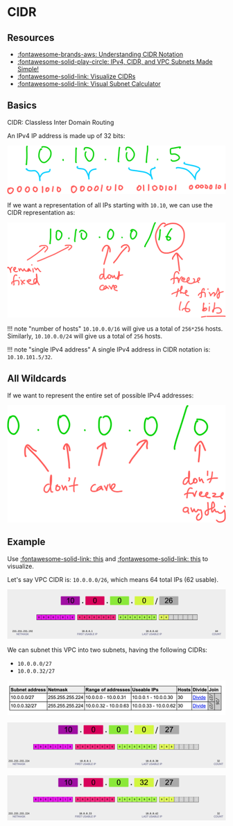 CIDR
===

Resources
---

- [:fontawesome-brands-aws: Understanding CIDR Notation][1]
- [:fontawesome-solid-play-circle: IPv4, CIDR, and VPC Subnets Made Simple!][2]
- [:fontawesome-solid-link: Visualize CIDRs][3]
- [:fontawesome-solid-link: Visual Subnet Calculator][4]

<!-- Links -->
[1]: https://www.aws.training/Details/Video?id=16480
[2]: https://www.youtube.com/watch?v=z07HTSzzp3o&t=745s
[3]: https://cidr.xyz/
[4]: https://www.davidc.net/sites/default/subnets/subnets.html

Basics
---

CIDR: Classless Inter Domain Routing

An IPv4 IP address is made up of 32 bits:

![ip-address-32-bits](assets/ip-address-32-bits.png)

If we want a representation of all IPs starting with `10.10`, we can use the
CIDR representation as:

![cidr](assets/cidr.png)

!!! note "number of hosts"
    `10.10.0.0/16` will give us a total of `256*256` hosts. Similarly,
    `10.10.0.0/24` will give us a total of `256` hosts.

!!! note "single IPv4 address"
    A single IPv4 address in CIDR notation is: `10.10.101.5/32`.

All Wildcards
---

If we want to represent the entire set of possible IPv4 addresses:

![all-wildcards](assets/all-wildcards.png)


Example
---

Use [:fontawesome-solid-link: this][3] and [:fontawesome-solid-link: this][4] to
visualize.

Let's say VPC CIDR is: `10.0.0.0/26`, which means 64 total IPs (62 usable).

![vpc-cidr](assets/vpc-cidr.png)

We can subnet this VPC into two subnets, having the following CIDRs:

- `10.0.0.0/27`
- `10.0.0.32/27`

![subnets](assets/subnets.png)

![subnet-1](assets/subnet-1.png)

![subnet-2](assets/subnet-2.png)
